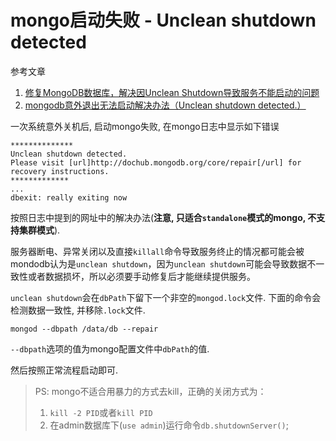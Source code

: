 # mongo启动失败 - Unclean shutdown detected

参考文章

1. [ 修复MongoDB数据库，解决因Unclean Shutdown导致服务不能启动的问题](http://www.itpub.net/thread-1778273-1-1.html)
2. [mongodb意外退出无法启动解决办法（Unclean shutdown detected.）](http://blog.csdn.net/liubo2012/article/details/8565415)

一次系统意外关机后, 启动mongo失败, 在mongo日志中显示如下错误

```
**************
Unclean shutdown detected.
Please visit [url]http://dochub.mongodb.org/core/repair[/url] for recovery instructions.
*************
...
dbexit: really exiting now
```

按照日志中提到的网址中的解决办法(**注意, 只适合`standalone`模式的mongo, 不支持集群模式**).

服务器断电、异常关闭以及直接`killall`命令导致服务终止的情况都可能会被mondodb认为是`unclean shutdown`，因为`unclean shutdown`可能会导致数据不一致性或者数据损坏，所以必须要手动修复后才能继续提供服务。

`unclean shutdown`会在`dbPath`下留下一个非空的`mongod.lock`文件. 下面的命令会检测数据一致性, 并移除`.lock`文件.

```
mongod --dbpath /data/db --repair
```

`--dbpath`选项的值为mongo配置文件中`dbPath`的值.

然后按照正常流程启动即可.

> PS: mongo不适合用暴力的方式去kill，正确的关闭方式为：
>
> 1. `kill -2 PID`或者`kill PID`
> 2. 在admin数据库下(`use admin`)运行命令`db.shutdownServer()`;
